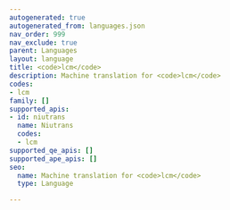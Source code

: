 ```yaml
---
autogenerated: true
autogenerated_from: languages.json
nav_order: 999
nav_exclude: true
parent: Languages
layout: language
title: <code>lcm</code>
description: Machine translation for <code>lcm</code>
codes:
- lcm
family: []
supported_apis:
- id: niutrans
  name: Niutrans
  codes:
  - lcm
supported_qe_apis: []
supported_ape_apis: []
seo:
  name: Machine translation for <code>lcm</code>
  type: Language

---
```


